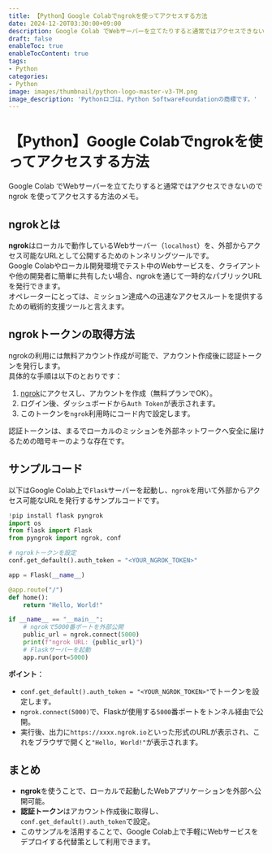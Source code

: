```yaml
---
title: 【Python】Google Colabでngrokを使ってアクセスする方法
date: 2024-12-20T03:30:00+09:00
description: Google Colab でWebサーバーを立てたりすると通常ではアクセスできないので ngrok を使ってアクセスする方法のメモ。
draft: false
enableToc: true
enableTocContent: true
tags: 
- Python
categories: 
- Python
image: images/thumbnail/python-logo-master-v3-TM.png
image_description: 'Pythonロゴは、Python SoftwareFoundationの商標です。'
---
```


# 【Python】Google Colabでngrokを使ってアクセスする方法
Google Colab でWebサーバーを立てたりすると通常ではアクセスできないので ngrok を使ってアクセスする方法のメモ。

## ngrokとは

**ngrok**はローカルで動作しているWebサーバー（`localhost`）を、外部からアクセス可能なURLとして公開するためのトンネリングツールです。  
Google Colabやローカル開発環境でテスト中のWebサービスを、クライアントや他の開発者に簡単に共有したい場合、ngrokを通じて一時的なパブリックURLを発行できます。  
オペレーターにとっては、ミッション達成への迅速なアクセスルートを提供するための戦術的支援ツールと言えます。

## ngrokトークンの取得方法  
ngrokの利用には無料アカウント作成が可能で、アカウント作成後に認証トークンを発行します。  
具体的な手順は以下のとおりです：  
1. <a href="https://ngrok.com/" target="_blank" rel="nofollow noopener">ngrok</a>にアクセスし、アカウントを作成（無料プランでOK）。
1. ログイン後、ダッシュボードから`Auth Token`が表示されます。
1. このトークンを`ngrok`利用時にコード内で設定します。

認証トークンは、まるでローカルのミッションを外部ネットワークへ安全に届けるための暗号キーのような存在です。

## サンプルコード  
以下はGoogle Colab上で`Flask`サーバーを起動し、`ngrok`を用いて外部からアクセス可能なURLを発行するサンプルコードです。

```python
!pip install flask pyngrok
import os
from flask import Flask
from pyngrok import ngrok, conf

# ngrokトークンを設定
conf.get_default().auth_token = "<YOUR_NGROK_TOKEN>"

app = Flask(__name__)

@app.route("/")
def home():
    return "Hello, World!"

if __name__ == "__main__":
    # ngrokで5000番ポートを外部公開
    public_url = ngrok.connect(5000)
    print(f"ngrok URL: {public_url}")
    # Flaskサーバーを起動
    app.run(port=5000)
```

**ポイント**：  
- `conf.get_default().auth_token = "<YOUR_NGROK_TOKEN>"`でトークンを設定します。  
- `ngrok.connect(5000)`で、Flaskが使用する`5000`番ポートをトンネル経由で公開。  
- 実行後、出力に`https://xxxx.ngrok.io`といった形式のURLが表示され、これをブラウザで開くと`"Hello, World!"`が表示されます。

## まとめ  
- **ngrok**を使うことで、ローカルで起動したWebアプリケーションを外部へ公開可能。  
- **認証トークン**はアカウント作成後に取得し、`conf.get_default().auth_token`で設定。  
- このサンプルを活用することで、Google Colab上で手軽にWebサービスをデプロイする代替策として利用できます。
